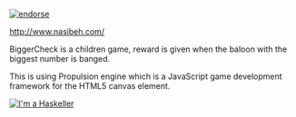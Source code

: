 [![endorse](http://api.coderwall.com/maysam/endorsecount.png)](http://coderwall.com/maysam) 

http://www.nasibeh.com/

BiggerCheck is a children game, reward is given when the baloon with the biggest number is banged.

This is using Propulsion engine which is a JavaScript game development framework for the HTML5 canvas element.





<a href="http://www.haskellers.com/user/1807"><img src="http://www.haskellers.com/static/badge.png" alt="I'm a Haskeller"></a>


